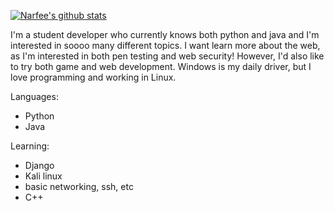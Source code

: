 [![Narfee's github stats](https://github-readme-stats.vercel.app/api?username=Narfee)](https://github.com/anuraghazra/github-readme-stats)

I'm a student developer who currently knows both python and java and I'm interested in soooo many different topics. I want learn more about the web, as I'm interested in both pen testing and web security! However, I'd also like to try both game and web development. Windows is my daily driver, but I love programming and working in Linux. 

Languages: 
 - Python 
 - Java
 
Learning: 
  - Django
  - Kali linux
  - basic networking, ssh, etc
  - C++ 
  
